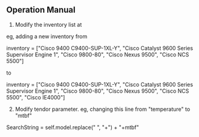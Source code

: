 Operation Manual
----------------
1.  Modify the inventory list at

eg, adding a new inventory from

inventory = ["Cisco 9400 C9400-SUP-1XL-Y", "Cisco Catalyst 9600 Series Supervisor Engine 1", "Cisco 9800-80",
             "Cisco Nexus 9500", "Cisco NCS 5500"]

to

inventory = ["Cisco 9400 C9400-SUP-1XL-Y", "Cisco Catalyst 9600 Series Supervisor Engine 1", "Cisco 9800-80",
             "Cisco Nexus 9500", "Cisco NCS 5500", "Cisco IE4000"]

2.  Modify tendor parameter.  eg, changing this line from "temperature" to "mtbf"

SearchString = self.model.replace(" ", "+") + "+mtbf"
